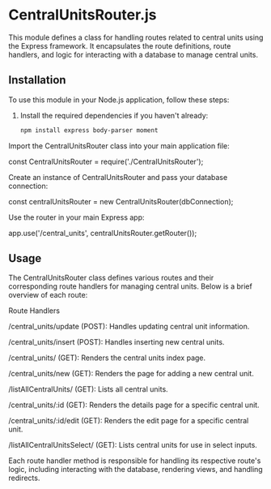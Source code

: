 # CentralUnitsRouter.js

This module defines a class for handling routes related to central units using the Express framework. It encapsulates the route definitions, route handlers, and logic for interacting with a database to manage central units.

## Installation

To use this module in your Node.js application, follow these steps:

1. Install the required dependencies if you haven't already:

   ```bash
   npm install express body-parser moment

Import the CentralUnitsRouter class into your main application file:  

const CentralUnitsRouter = require('./CentralUnitsRouter');

Create an instance of CentralUnitsRouter and pass your database connection:

const centralUnitsRouter = new CentralUnitsRouter(dbConnection);

Use the router in your main Express app:

app.use('/central_units', centralUnitsRouter.getRouter());

## Usage

The CentralUnitsRouter class defines various routes and their corresponding route handlers for managing central units. 
Below is a brief overview of each route:

Route Handlers

/central_units/update (POST): Handles updating central unit information.

/central_units/insert (POST): Handles inserting new central units.

/central_units/ (GET): Renders the central units index page.

/central_units/new (GET): Renders the page for adding a new central unit.

/listAllCentralUnits/ (GET): Lists all central units.

/central_units/:id (GET): Renders the details page for a specific central unit.

/central_units/:id/edit (GET): Renders the edit page for a specific central unit.

/listAllCentralUnitsSelect/ (GET): Lists central units for use in select inputs.

Each route handler method is responsible for handling its respective route's logic, including interacting with the database, rendering views, and handling redirects.
